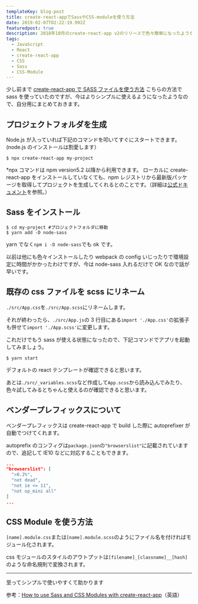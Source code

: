 ```yaml
---
templateKey: blog-post
title: create-react-appでSassやCSS-moduleを使う方法
date: 2019-02-07T02:22:19.992Z
featuredpost: true
description: 2018年10月のcreate-react-app v2のリリースで色々簡単になったようなので軽くメモ
tags:
  - JavaScript
  - React
  - create-react-app
  - CSS
  - Sass
  - CSS-Module
---
```


少し前まで
[create-react-app で SASS ファイルを使う方法](https://qiita.com/chieeeeno/items/1dda5c47d4f1e36408e8)
こちらの方法で sass を使っていたのですが、今はよりシンプルに使えるようになったようなので、自分用にまとめておきます。

## プロジェクトフォルダを生成

Node.js が入っていれば下記のコマンドを叩いてすぐにスタートできます。(node.js のインストールは割愛します）

```
$ npx create-react-app my-project
```

\*npx コマンドは npm version5.2 以降から利用できます。
ローカルに create-react-app をインストールしていなくても、npm レジストリから最新版パッケージを取得してプロジェクトを生成してくれるとのことです。（詳細は[公式ドキュメント](https://github.com/facebook/create-react-app)を参照。）

## Sass をインストール

```
$ cd my-project #プロジェクトフォルダに移動
$ yarn add -D node-sass
```

yarn でなく`npm i -D node-sass`でも ok です。

以前は他にも色々インストールしたり webpack の config いじったりで環境設定に時間がかかったわけですが、今は node-sass 入れるだけで OK なので話が早いです。

## 既存の css ファイルを scss にリネーム

`./src/App.css`を`./src/App.scss`にリネームします。

それが終わったら、`./src/App.js`の 3 行目にある`import './App.css'`の拡張子も併せて`import './App.scss'`に変更します。

これだけでもう sass が使える状態になったので、下記コマンドでアプリを起動してみましょう。

```
$ yarn start
```

デフォルトの react テンプレートが確認できると思います。

あとは`./src/_variables.scss`など作成して`App.scss`から読み込んでみたり、色々試してみるとちゃんと使えるのが確認できると思います。

## ベンダープレフィックスについて

ベンダープレフィックスは create-react-app で build した際に autoprefixer が自動でつけてくれます。

autoprefix のコンフィグは`package.json`の`"browserslist"`に記載されていますので、追記して IE10 などに対応することもできます。

```package.json
...
"browserslist": [
  ">0.2%",
  "not dead",
  "not ie <= 11",
  "not op_mini all"
]
...
```

## CSS Module を使う方法

`[name].module.css`または`[name].module.scss`のようにファイル名を付ければモジュール化されます。

css モジュールのスタイルのアウトプットは`[filename]_[classname]__[hash]`のような命名規則で変換されます。

---

至ってシンプルで使いやすくて助かります

参考：[How to use Sass and CSS Modules with create-react-app](https://blog.bitsrc.io/how-to-use-sass-and-css-modules-with-create-react-app-83fa8b805e5e)（英語）
